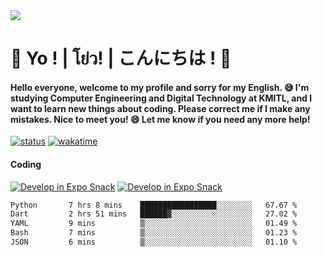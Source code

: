 <a href="#">
  <img src="https://user-images.githubusercontent.com/53619535/207896410-fee92aa4-65f2-4b27-91d3-86f8424178d3.gif" />
</a>

# 👋 Yo ! | โย่ว! | こんにちは ! 👋

<h4>Hello everyone, welcome to my profile and sorry for my English. 😅
I'm studying Computer Engineering and Digital Technology at KMITL, and I want to learn new things about coding. Please correct me if I make any mistakes. Nice to meet you! 😄
Let me know if you need any more help!</h4>

[![status](https://img.shields.io/badge/Freelance_status-Not_Avaliable-red)](https://whyzotee.vercel.app)
[![wakatime](https://wakatime.com/badge/user/3ff4daa0-dc37-4cca-9446-11cce239b396.svg)](https://wakatime.com/@3ff4daa0-dc37-4cca-9446-11cce239b396)

#### Coding
[![Develop in Expo Snack](https://img.shields.io/badge/Flutter-119EFF.svg?style=for-the-badge&logo=flutter&labelColor=FFF&logoColor=119EFF)](https://flutter.dev/)
[![Develop in Expo Snack](https://img.shields.io/badge/Expo-000.svg?style=for-the-badge&logo=EXPO&labelColor=FFF&logoColor=000)](https://expo.dev/)

<!--START_SECTION:waka-->

```txt
Python       7 hrs 8 mins    █████████████████░░░░░░░░   67.67 %
Dart         2 hrs 51 mins   ██████▓░░░░░░░░░░░░░░░░░░   27.02 %
YAML         9 mins          ▒░░░░░░░░░░░░░░░░░░░░░░░░   01.49 %
Bash         7 mins          ▒░░░░░░░░░░░░░░░░░░░░░░░░   01.23 %
JSON         6 mins          ▒░░░░░░░░░░░░░░░░░░░░░░░░   01.10 %
```

<!--END_SECTION:waka-->
